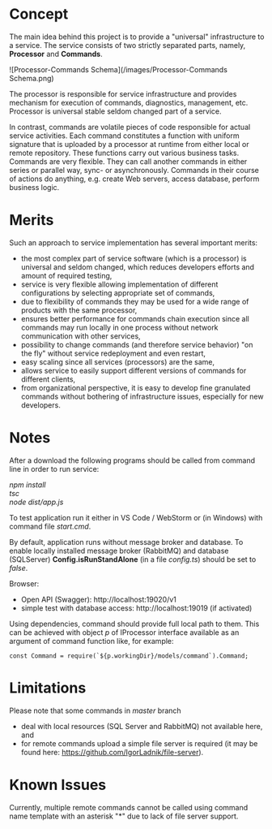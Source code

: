 # Concept

The main idea behind this project is to provide a "universal" infrastructure to a service.
The service consists of two strictly separated parts, namely, **Processor** and **Commands**.

![Processor-Commands Schema](/images/Processor-Commands Schema.png)

The processor is responsible for service infrastructure and provides mechanism for execution of commands, diagnostics, management, etc.
Processor is universal stable seldom changed part of a service.

In contrast, commands are volatile pieces of code responsible for actual service activities.
Each command constitutes a function with uniform signature that is uploaded by a processor at runtime from either local or remote repository.
These functions carry out various business tasks.
Commands are very flexible.
They can call another commands in either series or parallel way, sync- or asynchronously.
Commands in their course of actions do anything, e.g. create Web servers, access database, perform business logic.

# Merits

Such an approach to service implementation has several important merits:<br/>
- the most complex part of service software (which is a processor) is universal and seldom changed, which reduces developers efforts and amount of required testing,<br/>
- service is very flexible allowing implementation of different configurations by selecting appropriate set of commands,<br/>
- due to flexibility of commands they may be used for a wide range of products with the same processor,
- ensures better performance for commands chain execution since all commands may run locally in one process without network communication with other services,<br/>
- possibility to change commands (and therefore service behavior) "on the fly" without service redeployment and even restart,<br/>
- easy scaling since all services (processors) are the same,<br/>
- allows service to easily support different versions of commands for different clients,<br/>
- from organizational perspective, it is easy to develop fine granulated commands without bothering of infrastructure issues, especially for new developers.<br/>

# Notes

After a download the following programs should be called from command line in order to run service:<br/>

<i>npm install</i><br/>
<i>tsc</i><br/>
<i>node dist/app.js</i><br/>

To test application run it either in VS Code / WebStorm or (in Windows) with command file <i>start.cmd</i>.<br/>

By default, application runs without message broker and database.
To enable locally installed message broker (RabbitMQ) and database (SQLServer) 
**Config.isRunStandAlone** (in a file *config.ts*) should be set to *false*.

Browser:<br/>
- Open API (Swagger):               http://localhost:19020/v1
- simple test with database access: http://localhost:19019 (if activated)

Using dependencies, command should provide full local path to them.
This can be achieved with object <i>p</i> of IProcessor interface available as an argument of command function like, for example:<br/>

    const Command = require(`${p.workingDir}/models/command`).Command;

# Limitations

Please note that some commands in <i>master</i> branch 
- deal with local resources (SQL Server and RabbitMQ) not available here, and<br/>
- for remote commands upload a simple file server is required (it may be found here: https://github.com/IgorLadnik/file-server).

# Known Issues

Currently, multiple remote commands cannot be called using command name template with an asterisk "*" due to lack of file server support.
